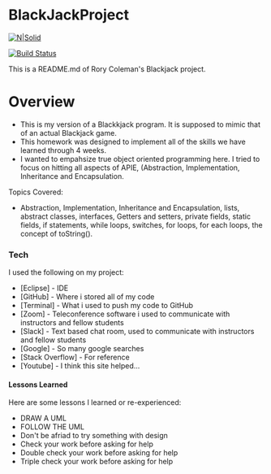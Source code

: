 # BlackJackProject

[![N|Solid](https://cldup.com/dTxpPi9lDf.thumb.png)](https://nodesource.com/products/nsolid)

[![Build Status](https://travis-ci.org/joemccann/dillinger.svg?branch=master)](https://travis-ci.org/joemccann/dillinger)

This is a README.md of Rory Coleman's Blackjack project.

# Overview

  - This is my version of a Blackkjack program. It is supposed to mimic that of an actual Blackjack game.
  - This homework was designed to implement all of the skills we have learned through 4 weeks.
  - I wanted to empahsize true object oriented programming here. I tried to focus on hitting all aspects of APIE, (Abstraction, Implementation, Inheritance and Encapsulation.


 Topics Covered:
  - Abstraction, Implementation, Inheritance and Encapsulation, lists, abstract classes, interfaces, Getters and setters, private fields, static fields, if statements, while loops, switches, for loops, for each loops, the concept of toString().

### Tech

I used the following on my project:

* [Eclipse] - IDE
* [GitHub] - Where i stored all of my code
* [Terminal] - What i used to push my code to GitHub
* [Zoom] - Teleconference software i used to communicate with instructors and fellow students
* [Slack] - Text based chat room, used to communicate with instructors and fellow students
* [Google] - So many google searches
* [Stack Overflow] - For reference
* [Youtube] - I think this site helped...

#### Lessons Learned

Here are some lessons I learned or re-experienced:

* DRAW A UML
* FOLLOW THE UML
* Don't be afriad to try something with design
* Check your work before asking for help
* Double check your work before asking for help
* Triple check your work before asking for help
